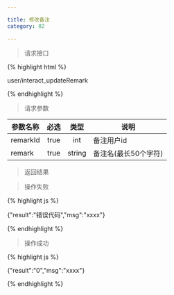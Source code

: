 ```yaml
---

title: 修改备注
category: 02

---
```


> 请求接口

{% highlight html %}

user/interact_updateRemark

{% endhighlight %}

> 请求参数

|参数名称			|必选		|类型		|说明									
|-------------------|:---------:|:---------:|--------------------------------------------
|remarkId			|true		|int		|备注用户id
|remark				|true		|string		|备注名(最长50个字符)

> 返回结果

> 操作失败

{% highlight js %}

{"result":"错误代码","msg":"xxxx"}

{% endhighlight %}

> 操作成功

{% highlight js %}

{"result":"0","msg":"xxxx"}

{% endhighlight %}
